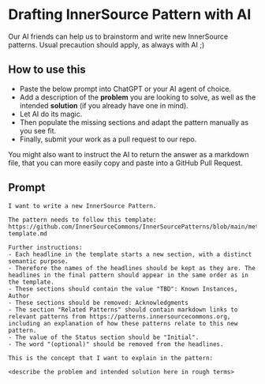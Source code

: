 # Drafting InnerSource Pattern with AI

Our AI friends can help us to brainstorm and write new InnerSource patterns.
Usual precaution should apply, as always with AI ;)

## How to use this

- Paste the below prompt into ChatGPT or your AI agent of choice.
- Add a description of the **problem** you are looking to solve, as well as the intended **solution** (if you already have one in mind).
- Let AI do its magic.
- Then populate the missing sections and adapt the pattern manually as you see fit.
- Finally, submit your work as a pull request to our repo.

You might also want to instruct the AI to return the answer as a markdown file, that you can more easily copy and paste into a GitHub Pull Request.

## Prompt

```
I want to write a new InnerSource Pattern.

The pattern needs to follow this template:
https://github.com/InnerSourceCommons/InnerSourcePatterns/blob/main/meta/pattern-template.md

Further instructions:
- Each headline in the template starts a new section, with a distinct semantic purpose.
- Therefore the names of the headlines should be kept as they are. The headlines in the final pattern should appear in the same order as in the template.
- These sections should contain the value "TBD": Known Instances, Author
- These sections should be removed: Acknowledgments
- The section "Related Patterns" should contain markdown links to relevant patterns from https://patterns.innersourcecommons.org, including an explanation of how these patterns relate to this new pattern.
- The value of the Status section should be "Initial".
- The word "(optional)" should be removed from the headlines.

This is the concept that I want to explain in the pattern:

<describe the problem and intended solution here in rough terms>
```
